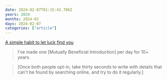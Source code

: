 ```yaml
---
date: 2024-02-07T01:15:43.786Z
years: 2024
months: 2024-02
days: 2024-02-07
categories: ["article"]
---
```

[A simple habit to let luck find you](https://radreads.co/mutually-beneficial-intro)

> I’ve made one [Mutually Beneficial Introduction] per day for 10+ years.

> [Once both people opt-in, take thirty seconds to write with details that can't be found by searching online, and try to do it regularly.]
